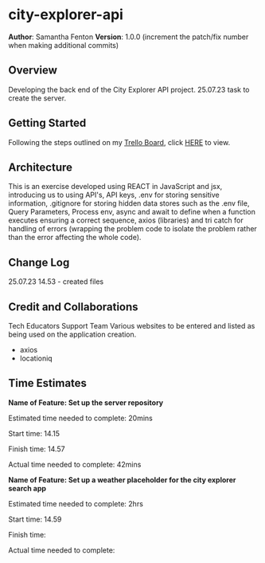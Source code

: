 # city-explorer-api

**Author**: Samantha Fenton
**Version**: 1.0.0 (increment the patch/fix number when making additional commits)

## Overview

Developing the back end of the City Explorer API project. 25.07.23 task to create the server.

## Getting Started

Following the steps outlined on my [Trello Board](https://trello.com/invite/b/xvmgugFQ/ATTIf800f24c118f131ceb9923dfc79a2259CA319B7E/city-explorer), click [HERE](https://trello.com/invite/b/xvmgugFQ/ATTIf800f24c118f131ceb9923dfc79a2259CA319B7E/city-explorer) to view.

## Architecture

This is an exercise developed using REACT in JavaScript and jsx, introducing us to using API's, API keys, .env for storing sensitive information, .gitignore for storing hidden data stores such as the .env file, Query Parameters, Process env, async and await to define when a function executes ensuring a correct sequence, axios (libraries) and tri catch for handling of errors (wrapping the problem code to isolate the problem rather than the error affecting the whole code).

## Change Log

25.07.23 14.53 - created files

## Credit and Collaborations

Tech Educators Support Team Various websites to be entered and listed as being used on the application creation.

- axios
- locationiq

## Time Estimates

**Name of Feature: Set up the server repository**

Estimated time needed to complete: 20mins

Start time: 14.15

Finish time: 14.57

Actual time needed to complete: 42mins

**Name of Feature: Set up a weather placeholder for the city explorer search app**

Estimated time needed to complete: 2hrs

Start time: 14.59

Finish time:

Actual time needed to complete:
